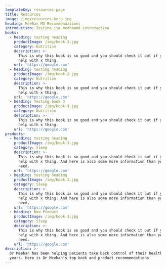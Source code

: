 ```yaml
---
templateKey: resources-page
title: Resources
image: /img/resources-hero.jpg
heading: Meehan MD Recommendations
introduction: Testing jim meehanmd introduction
books:
  - heading: testing heading
    productImage: /img/book-3.jpg
    category: Nutrition
    description: >-
      This is why this book is so good and you should check it out if you need
      help with x thing.
    url: 'https://google.com'
  - heading: testing heading
    productImage: /img/book-2.jpg
    category: Nutrition
    description: >-
      This is why this book is so good and you should check it out if you need
      help with x thing.
    url: 'https://google.com'
  - heading: Testing Book 3
    productImage: /img/book-1.jpg
    category: Nutrition
    description: >-
      This is why this book is so good and you should check it out if you need
      help with x thing.
    url: 'https://google.com'
products:
  - heading: testing heading
    productImage: /img/book-3.jpg
    category: Sleep
    description: >-
      This is why this book is so good and you should check it out if you need
      help with x thing. And here is also some more information than you really
      need.
    url: 'https://google.com'
  - heading: testing heading
    productImage: /img/book-2.jpg
    category: Sleep
    description: >-
      This is why this book is so good and you should check it out if you need
      help with x thing. And here is also some more information than you really
      need.
    url: 'https://google.com'
  - heading: New Product
    productImage: /img/book-1.jpg
    category: Sleep
    description: >-
      This is why this book is so good and you should check it out if you need
      help with x thing. And here is also some more information than you really
      need.
    url: 'https://google.com'
description: >-
  Dr Meehan has been helping patients take back control of their health for
  years. Here is Dr Meehan's top book and product recommendations.
---
```



